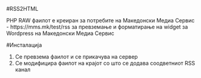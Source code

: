#RSS2HTML
<p>PHP RAW фаилот е креиран за потребите на Македонски Медиа Сервис - https://mms.mk/test/rss за превземање и форматирање на widget за Wordpress на Македонски Медиа Сервис</p>

#Инсталација
1. Се превзема фаилот и се прикачува на сервер
2. Се модифицира фаилот на крајот со што се додава соодветниот RSS канал
<?php

output_rss_feed('http://mms.mk/feed', 10, true, false, 200);
?>
